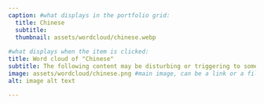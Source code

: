 ```yaml
---
caption: #what displays in the portfolio grid:
  title: Chinese
  subtitle: 
  thumbnail: assets/wordcloud/chinese.webp
  
#what displays when the item is clicked:
title: Word cloud of "Chinese"
subtitle: The following content may be disturbing or triggering to some viewers. It includes themes of violence, abuse, and trauma. If you feel that this content may be disturbing to you, please exercise caution before continuing.
image: assets/wordcloud/chinese.png #main image, can be a link or a file in assets/img/portfolio
alt: image alt text

---
```


